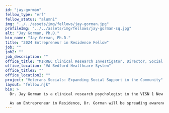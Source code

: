 ```yaml
---
id: "jay-gorman"
fellow_type: "erf"
fellow_status: "alumni"
img: "../../assets/img/fellows/jay-gorman.jpg"
profileImg: "../../assets/img/fellows/jay-gorman-sq.jpg"
alt: "Jay Gorman, Ph.D."
bio_name: "Jay Gorman, Ph.D."
title: "2024 Entrepreneur in Residence Fellow"
job: ""
job2: ""
job_description: ""
office_title: "MIRREC Clinical Research Investigator, Director, Social Reintegration Research Program"
office_location: "VA Bedford Healthcare System"
office_title2: ""
office_location2: ""
project: "Veterans Socials: Expanding Social Support in the Community"
layout: "fellow.njk"
bio: >
  Dr. Jay Gorman is a clinical research psychologist in the VISN 1 New England Mental Illness Research, Education, and Clinical (MIRREC) Center and Director of the Social Reintegration Research Program at the VA Bedford Healthcare System. He also serves as an Assistant Professor at the Boston University School of Medicine and on several treatment related committees within and outside of VA. Dr. Gorman received seed funding through the VHA Shark Tank Competition to boost community reintegration for Veterans seeking independent living. Since then, Dr. Gorman has continued to develop and improve social reintegration programs and offerings for Veterans.

  As an Entrepreneur in Residence, Dr. Gorman will be spreading awareness of the need for increased social reintegration services and programs across VA facilities and identifying new facilities to spread his programs to. He will be creating a multidisciplinary stakeholder collaboration plan, disseminating Veterans Social guidance to external VA collaborators, and decreasing loneliness and increasing social support systems for Veterans across the U.S.
---
```

